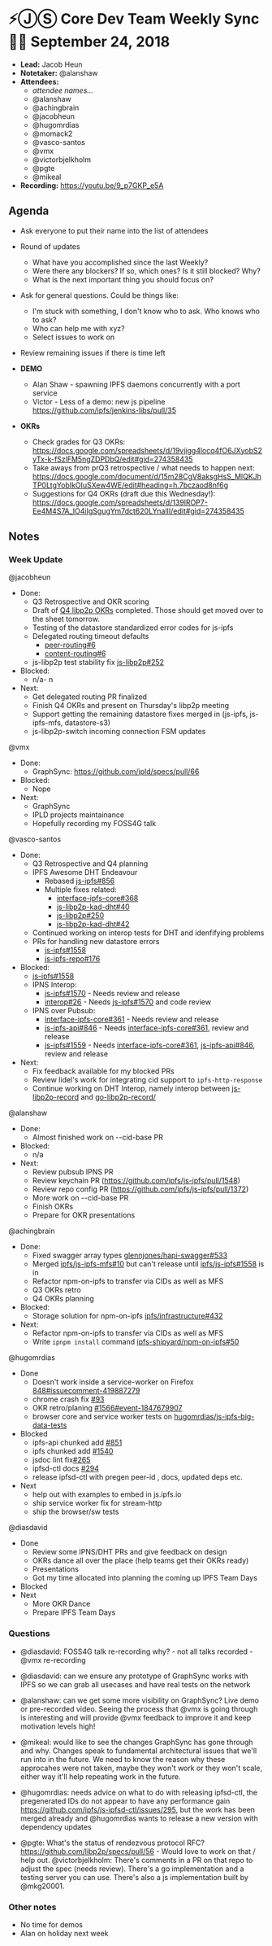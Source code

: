 # ⚡️ⒿⓈ Core Dev Team Weekly Sync 🙌🏽 September 24, 2018

- **Lead:** Jacob Heun
- **Notetaker:** @alanshaw
- **Attendees:**
  - _attendee names..._
  - @alanshaw
  - @achingbrain
  - @jacobheun
  - @hugomrdias
  - @momack2
  - @vasco-santos
  - @vmx
  - @victorbjelkholm
  - @pgte
  - @mikeal
- **Recording:** https://youtu.be/9_p7GKP_e5A

## Agenda

- Ask everyone to put their name into the list of attendees
- Round of updates
  - What have you accomplished since the last Weekly?
  - Were there any blockers? If so, which ones? Is it still blocked? Why?
  - What is the next important thing you should focus on?
- Ask for general questions. Could be things like:
  - I'm stuck with something, I don't know who to ask. Who knows who to ask?
  - Who can help me with xyz?
  - Select issues to work on
- Review remaining issues if there is time left

- **DEMO**
	- Alan Shaw - spawning IPFS daemons concurrently with a port service
  - Victor - Less of a demo: new js pipeline https://github.com/ipfs/jenkins-libs/pull/35

- **OKRs**
  - Check grades for Q3 OKRs: https://docs.google.com/spreadsheets/d/19vjigg4locq4fO6JXyobS2yTx-k-fSzlFM5ngZDPDbQ/edit#gid=274358435
  - Take aways from prQ3 retrospective / what needs to happen next: https://docs.google.com/document/d/15m28CgV8aksgHsS_MlQKJhTP0LtgYobIkOIuSXew4WE/edit#heading=h.7bczaod8nf6g
  - Suggestions for Q4 OKRs (draft due this Wednesday!): https://docs.google.com/spreadsheets/d/139lROP7-Ee4M4S7A_IO4iIgSgugYm7dct620LYnalII/edit#gid=274358435

## Notes

### Week Update

@jacobheun
 - Done:
   - Q3 Retrospective and OKR scoring
   - Draft of [Q4 libp2p OKRs](https://github.com/libp2p/js-libp2p/pull/247) completed. Those should get moved over to the sheet tomorrow.
   - Testing of the datastore standardized error codes for js-ipfs
   - Delegated routing timeout defaults
     - [peer-routing#6](https://github.com/libp2p/js-libp2p-delegated-peer-routing/pull/6)
     - [content-routing#6](https://github.com/libp2p/js-libp2p-delegated-content-routing/pull/6)
   - js-libp2p test stability fix [js-libp2p#252](https://github.com/libp2p/js-libp2p/pull/252)
 - Blocked:
   - n/a- n
 - Next:
   - Get delegated routing PR finalized
   - Finish Q4 OKRs and present on Thursday's libp2p meeting
   - Support getting the remaining datastore fixes merged in (js-ipfs, js-ipfs-mfs, datastore-s3)
   - js-libp2p-switch incoming connection FSM updates

@vmx
 - Done:
   - GraphSync: https://github.com/ipld/specs/pull/66
 - Blocked:
   - Nope
 - Next:
   - GraphSync
   - IPLD projects maintainance
   - Hopefully recording my FOSS4G talk

@vasco-santos
 - Done:
   - Q3 Retrospective and Q4 planning
   - IPFS Awesome DHT Endeavour
     - Rebased [js-ipfs#856](https://github.com/ipfs/js-ipfs/pull/856)
     - Multiple fixes related:
       - [interface-ipfs-core#368](https://github.com/ipfs/interface-ipfs-core/pull/368)
       - [js-libp2p-kad-dht#40](https://github.com/libp2p/js-libp2p-kad-dht/pull/40)
       - [js-libp2p#250](https://github.com/libp2p/js-libp2p/pull/250)
       - [js-libp2p-kad-dht#42](https://github.com/libp2p/js-libp2p-kad-dht/pull/42)
   - Continued working on interop tests for DHT and idenfifying problems
   - PRs for handling new datastore errors
     - [js-ipfs#1558](https://github.com/ipfs/js-ipfs/pull/1558)
     - [js-ipfs-repo#176](https://github.com/ipfs/js-ipfs-repo/pull/176)
 - Blocked:
   - [js-ipfs#1558](https://github.com/ipfs/js-ipfs/pull/1558)
   - IPNS Interop:
     - [js-ipfs#1570](https://github.com/ipfs/js-ipfs/pull/1570) - Needs review and release
     - [interop#26](https://github.com/ipfs/interop/pull/26) - Needs [js-ipfs#1570](https://github.com/ipfs/js-ipfs/pull/1570) and code review
   - IPNS over Pubsub:
     - [interface-ipfs-core#361](https://github.com/ipfs/interface-ipfs-core/pull/361) - Needs review and release
     - [js-ipfs-api#846](https://github.com/ipfs/js-ipfs-api/pull/846) - Needs [interface-ipfs-core#361](https://github.com/ipfs/interface-ipfs-core/pull/361), review and release
     - [js-ipfs#1559](https://github.com/ipfs/js-ipfs/pull/1559) - Needs [interface-ipfs-core#361](https://github.com/ipfs/interface-ipfs-core/pull/361), [js-ipfs-api#846](https://github.com/ipfs/js-ipfs-api/pull/846), review and release
 - Next:
   - Fix feedback available for my blocked PRs
   - Review lidel's work for integrating cid support to `ipfs-http-response`
   - Continue working on DHT Interop, namely interop between [js-libp2p-record](https://github.com/libp2p/js-libp2p-record/) and [go-libp2p-record/](https://github.com/libp2p/go-libp2p-record/)

@alanshaw
 - Done:
   - Almost finished work on --cid-base PR
 - Blocked:
   - n/a
 - Next:
   - Review pubsub IPNS PR
   - Review keychain PR (https://github.com/ipfs/js-ipfs/pull/1548)
   - Review repo config PR (https://github.com/ipfs/js-ipfs/pull/1372)
   - More work on --cid-base PR
   - Finish OKRs
   - Prepare for OKR presentations

@achingbrain
 - Done:
   - Fixed swagger array types [glennjones/hapi-swagger#533](https://github.com/glennjones/hapi-swagger/pull/533)
   - Merged [ipfs/js-ipfs-mfs#10](https://github.com/ipfs/js-ipfs-mfs/pull/10) but can't release until [ipfs/js-ipfs#1558](https://github.com/ipfs/js-ipfs/pull/1558) is in
   - Refactor npm-on-ipfs to transfer via CIDs as well as MFS
   - Q3 OKRs retro
   - Q4 OKRs planning
 - Blocked:
   - Storage solution for npm-on-ipfs [ipfs/infrastructure#432](https://github.com/ipfs/infrastructure/issues/432)
 - Next:
   - Refactor npm-on-ipfs to transfer via CIDs as well as MFS
   - Write `ipnpm install` command [ipfs-shipyard/npm-on-ipfs#50](https://github.com/ipfs-shipyard/npm-on-ipfs/issues/50)


@hugomrdias
- Done
    - Doesn't work inside a service-worker on Firefox [848#issuecomment-419887279](https://github.com/ipfs/js-ipfs-api/issues/848#issuecomment-419887279)
    - chrome crash fix [#93](https://github.com/jhiesey/stream-http/pull/93)
    - OKR retro/planing [#1566#event-1847679907](https://github.com/ipfs/js-ipfs/pull/1566#event-1847679907)
    - browser core and service worker tests on [hugomrdias/js-ipfs-big-data-tests](https://github.com/hugomrdias/js-ipfs-big-data-tests)
- Blocked
    - ipfs-api chunked add [#851](https://github.com/ipfs/js-ipfs-api/pull/851)
    - ipfs chunked add [#1540](https://github.com/ipfs/js-ipfs/pull/1540)
    - jsdoc lint fix[#265](https://github.com/ipfs/aegir/pull/265)
    - ipfsd-ctl docs [#294](https://github.com/ipfs/js-ipfsd-ctl/pull/294)
    - release ipfsd-ctl with pregen peer-id , docs, updated deps etc.
- Next
    - help out with examples to embed in js.ipfs.io
    - ship service worker fix for stream-http
    - ship the browser/sw tests

@diasdavid
- Done
  - Review some IPNS/DHT PRs and give feedback on design
  - OKRs dance all over the place (help teams get their OKRs ready)
  - Presentations
  - Got my time allocated into planning the coming up IPFS Team Days
- Blocked
- Next
  - More OKR Dance
  - Prepare IPFS Team Days


### Questions

- @diasdavid: FOSS4G talk re-recording why? - not all talks recorded - @vmx re-recording

- @diasdavid: can we ensure any prototype of GraphSync works with IPFS so we can grab all usecases and have real tests on the network

- @alanshaw: can we get some more visibility on GraphSync? Live demo or pre-recorded video. Seeing the process that @vmx is going through is interesting and will provide @vmx feedback to improve it and keep motivation levels high!

- @mikeal: would like to see the changes GraphSync has gone through and why. Changes speak to fundamental architectural issues that we'll run into in the future. We need to know the reason why these approcahes were not taken, maybe they won't work or they won't scale, either way it'll help repeating work in the future.

- @hugomrdias: needs advice on what to do with releasing ipfsd-ctl, the pregenerated IDs do not appear to have any performance gain https://github.com/ipfs/js-ipfsd-ctl/issues/295, but the work has been merged already and @hugomrdias wants to release a new version with dependency updates

- @pgte: What's the status of rendezvous protocol RFC? https://github.com/libp2p/specs/pull/56 - Would love to work on that / help out. @victorbjelkholm: There's comments in a PR on that repo to adjust the spec (needs review). There's a go implementation and a testing server you can use. There's also a js implementation built by @mkg20001.


### Other notes

- No time for demos
- Alan on holiday next week

<!-- After each call, the notetaker submits a PR to ipfs/pm to store the notes on the meeting-notes folder -->
